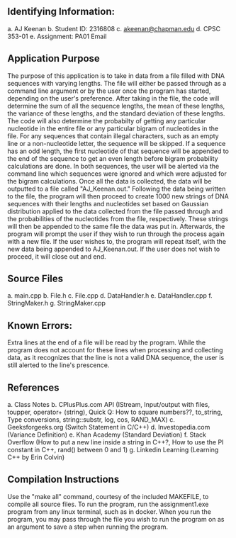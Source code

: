 ## Identifying Information: 
a. AJ Keenan
b. Student ID: 2316808
c. akeenan@chapman.edu
d. CPSC 353-01
e. Assignment: PA01 Email 

## Application Purpose
The purpose of this application is to take in data from a file filled with DNA sequences with varying lengths. The file will either be passed through as a command line argument or by the user once the program has started, depending on the user's preference. After taking in the file, the code will determine the sum of all the sequence lengths, the mean of these lengths, the variance of these lengths, and the standard deviation of these lengths. The code will also determine the probabilty of getting any particular nucleotide in the entire file or any particular bigram of nucleotides in the file. For any sequences that contain illegal characters, such as an empty line or a non-nucleotide letter, the sequence will be skipped. If a sequence has an odd length, the first nucleotide of that sequence will be appended to the end of the sequence to get an even length before bigram probability calculations are done. In both sequences, the user will be alerted via the command line which sequences were ignored and which were adjusted for the bigram calculations. Once all the data is collected, the data will be outputted to a file called "AJ_Keenan.out." Following the data being written to the file, the program will then proceed to create 1000 new strings of DNA sequences with their lengths and nucleotides set based on Gaussian distribution applied to the data collected from the file passed through and the probabilities of the nucleotides from the file, respectively. These strings will then be appended to the same file the data was put in. Afterwards, the program will prompt the user if they wish to run through the process again with a new file. If the user wishes to, the program will repeat itself, with the new data being appended to AJ_Keenan.out. If the user does not wish to proceed, it will close out and end.

## Source Files 
a. main.cpp
b. File.h
c. File.cpp
d. DataHandler.h
e. DataHandler.cpp
f. StringMaker.h
g. StringMaker.cpp

## Known Errors: 
   Extra lines at the end of a file will be read by the program. While the program does not account for these lines when processing and collecting data, as it recognizes that the line is not a valid DNA sequence, the user is still alerted to the line's prescence.

## References
a. Class Notes
b. CPlusPlus.com API (IStream, Input/output with files, toupper, operator+ (string), Quick Q: How to square numbers??, to_string, Type conversions, string::substr, log, cos, RAND_MAX)
c. Geeksforgeeks.org (Switch Statement in C/C++)
d. Investopedia.com (Variance Definition)
e. Khan Academy (Standard Deviation)
f. Stack Overflow (How to put a new line inside a string in C++?, How to use the PI constant in C++, rand() between 0 and 1)
g. Linkedin Learning (Learning C++ by Erin Colvin)

## Compilation Instructions
Use the "make all" command, courtesy of the included MAKEFILE, to compile all source files. To run the program, run the assignment1.exe program from any linux terminal, such as in docker. When you run the program, you may pass through the file you wish to run the program on as an argument to save a step when running the program.


